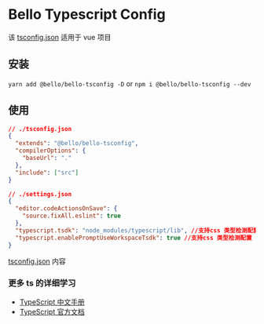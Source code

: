 # Bello Typescript Config

该 [tsconfig.json](./tsconfig.json) 适用于 vue 项目

## 安装

`yarn add @bello/bello-tsconfig -D` or `npm i @bello/bello-tsconfig --dev`

## 使用

```json
// ./tsconfig.json
{
  "extends": "@bello/bello-tsconfig",
  "compilerOptions": {
    "baseUrl": "."
  },
  "include": ["src"]
}
```

```json
// ./settings.json
{
  "editor.codeActionsOnSave": {
    "source.fixAll.eslint": true
  },
  "typescript.tsdk": "node_modules/typescript/lib", //支持css 类型检测配置
  "typescript.enablePromptUseWorkspaceTsdk": true //支持css 类型检测配置
}
```

[tsconfig.json](./tsconfig.json) 内容

### 更多 ts 的详细学习

- [TypeScript 中文手册](https://typescript.bootcss.com/tsconfig-json.html)
- [TypeScript 官方文档](https://www.typescriptlang.org/docs/)

